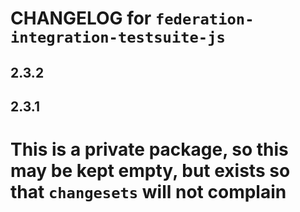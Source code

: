 # CHANGELOG for `federation-integration-testsuite-js`

## 2.3.2

## 2.3.1

# This is a private package, so this may be kept empty, but exists so that `changesets` will not complain
